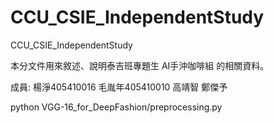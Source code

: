 # CCU_CSIE_IndependentStudy
CCU_CSIE_IndependentStudy

本分文件用來敘述、說明泰吉班專題生 AI手沖咖啡組 的相關資料。

成員: 楊淨405410016 毛胤年405410010 高靖智 鄭傑予

  python VGG-16_for_DeepFashion/preprocessing.py
